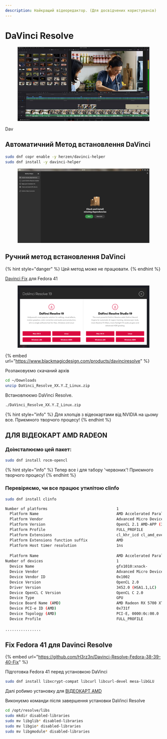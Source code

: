 ```yaml
---
description: Найкращий відеоредактор. (Для досвідчених користувачів)
---
```


# DaVinci Resolve

<figure><img src="../../.gitbook/assets/image (59).png" alt=""><figcaption></figcaption></figure>

Dav



## Автоматичний Метод встановлення DaVinci

```bash
sudo dnf copr enable -y herzen/davinci-helper
sudo dnf install -y davinci-helper
```

<figure><img src="../../.gitbook/assets/image (68).png" alt=""><figcaption></figcaption></figure>

## Ручний метод встановлення DaVinci

{% hint style="danger" %}
Цей метод може не працювати.
{% endhint %}

[Davinci Fix](davinci-resolve.md#fix-fedora-39-dlya-davinci-resolve-18.6-1) для Fedora 41

<figure><img src="../../.gitbook/assets/image (60).png" alt=""><figcaption></figcaption></figure>

{% embed url="https://www.blackmagicdesign.com/products/davinciresolve" %}

Розпаковуємо скачаний архів

```bash
cd ~/Downloads
unzip DaVinci_Resolve_XX.Y.Z_Linux.zip
```

Встановлюємо DaVinci Resolve.

```bash
./DaVinci_Resolve_XX.Y.Z_Linux.zip
```

{% hint style="info" %}
Для хлопців з відеокартами від NVIDIA на цьому все. Приємного творчого процесу!
{% endhint %}

## ДЛЯ ВІДЕОКАРТ AMD RADEON

### Доінсталюємо цей пакет:

```bash
sudo dnf install rocm-opencl
```

{% hint style="info" %}
Тепер все і для табору 'червоних'! Приємного творчого процесу!
{% endhint %}

### Перевіряємо, чи все працює утилітою clinfo

```bash
sudo dnf install clinfo
```

```bash
Number of platforms                               1
  Platform Name                                   AMD Accelerated Parallel Processing
  Platform Vendor                                 Advanced Micro Devices, Inc.
  Platform Version                                OpenCL 2.1 AMD-APP (3452.0)
  Platform Profile                                FULL_PROFILE
  Platform Extensions                             cl_khr_icd cl_amd_event_callback 
  Platform Extensions function suffix             AMD
  Platform Host timer resolution                  1ns

  Platform Name                                   AMD Accelerated Parallel Processing
Number of devices                                 1
  Device Name                                     gfx1010:xnack-
  Device Vendor                                   Advanced Micro Devices, Inc.
  Device Vendor ID                                0x1002
  Device Version                                  OpenCL 2.0 
  Driver Version                                  3452.0 (HSA1.1,LC)
  Device OpenCL C Version                         OpenCL C 2.0 
  Device Type                                     GPU
  Device Board Name (AMD)                         AMD Radeon RX 5700 XT
  Device PCI-e ID (AMD)                           0x731f
  Device Topology (AMD)                           PCI-E, 0000:0c:00.0
  Device Profile                                  FULL_PROFILE

................
```

## Fix Fedora 41 для Davinci Resolve <a href="#fix-fedora-39-dlya-davinci-resolve-18.6-1" id="fix-fedora-39-dlya-davinci-resolve-18.6-1"></a>

{% embed url="https://github.com/H3rz3n/Davinci-Resolve-Fedora-38-39-40-Fix" %}

Підготовка Fedora 41 перед установкою DaVinci

```bash
sudo dnf install libxcrypt-compat libcurl libcurl-devel mesa-libGLU
```

Далі робимо установку для [ВІДЕОКАРТ AMD](davinci-resolve.md#dlya-videokart-amd-radeon)

Виконуємо команди після завершення установки DaVinci Resolve

```bash
cd /opt/resolve/libs
sudo mkdir disabled-libraries
sudo mv libglib* disabled-libraries
sudo mv libgio* disabled-libraries
sudo mv libgmodule* disabled-libraries
```
